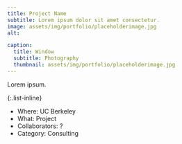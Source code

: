 ```yaml
---
title: Project Name
subtitle: Lorem ipsum dolor sit amet consectetur.
image: assets/img/portfolio/placeholderimage.jpg
alt: 

caption:
  title: Window
  subtitle: Photography
  thumbnail: assets/img/portfolio/placeholderimage.jpg
---
```

Lorem ipsum.

{:.list-inline}
- Where: UC Berkeley
- What: Project
- Collaborators: ?
- Category: Consulting

